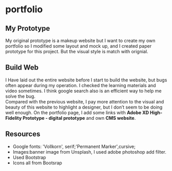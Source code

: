 # portfolio
## My Prototype
My original prototype is a makeup website but I want to create my own portfolio so I modified some layout and mock up, and I created paper prototype for this project. But the visual style is match with orignial.  

## Build Web
I Have laid out the entire website before I start to build the website, but bugs often appear during my operation. I checked the learning materials and video sometimes. I think google search also is an efficient way to help me solve the bug.  
Compared with the previous website, I pay more attention to the visual and beauty of this website to highlight a designer, but I don’t seem to be doing well enough.
On the portfolio page, I add some links with **Adobe XD High-Fidelity Prototype - digital prototype** and own **CMS website**.

## Resources
* Google fonts: 'Vollkorn', serif;'Permanent Marker',cursive;
* Images:banner image from Unsplash, I used adobe photoshop add filter.
* Used Bootstrap
* Icons all from Bootsrap





